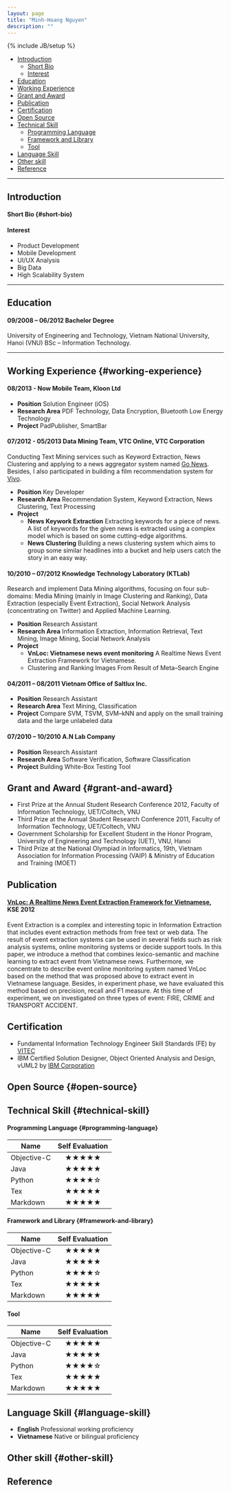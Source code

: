 ```yaml
---
layout: page
title: "Minh-Hoang Nguyen"
description: ""
---
```

{% include JB/setup %}

- [Introduction](#introduction)
	- [Short Bio](#short-bio)
	- [Interest](#interest)
- [Education](#education)
- [Working Experience](#working-experience)
- [Grant and Award](#grant-and-award)
- [Publication](#publication)
- [Certification](#certification)
- [Open Source](#open-source)
- [Technical Skill](#technical-skill)
	- [Programming Language](#programming-language)
	- [Framework and Library](#framework-and-library)
	- [Tool](#tool)
- [Language Skill](#language-skill)
- [Other skill](#other-skill)
- [Reference](#reference)

****
## Introduction
#### Short Bio {#short-bio}

#### Interest
- Product Development 
- Mobile Development
- UI/UX Analysis
- Big Data
- High Scalability System

****
## Education
#### 09/2008 – 06/2012 Bachelor Degree
University of Engineering and Technology, Vietnam National University, Hanoi (VNU) BSc – Information Technology.

****
## Working Experience {#working-experience}

#### 08/2013 - Now Mobile Team, Kloon Ltd
- **Position** Solution Engineer (iOS)
- **Research Area** PDF Technology, Data Encryption, Bluetooth Low Energy Technology
- **Project** PadPublisher, SmartBar

#### 07/2012 - 05/2013 Data Mining Team, VTC Online, VTC Corporation
Conducting Text Mining services such as Keyword Extraction, News Clustering and applying to a news aggregator system named [Go News](http://news.go.vn/). Besides, I also participated in building a film recommendation system for [Vivo](http://vivo.go.vn/).

- **Position** Key Developer
- **Research Area** Recommendation System, Keyword Extraction, News Clustering, Text Processing
- **Project**
	- **News Keywork Extraction** Extracting keywords for a piece of news. A list of keywords for the given news is extracted using a complex model which is based on some cutting-edge algorithms.
	- **News Clustering** Building a news clustering system which aims to group some similar headlines into a bucket and help users catch the story in an easy way.

#### 10/2010 – 07/2012 Knowledge Technology Laboratory (KTLab)
Research and implement Data Mining algorithms, focusing on four sub-domains: Media Mining (mainly in Image Clustering and Ranking), Data Extraction (especially Event Extraction), Social Network Analysis (concentrating on Twitter) and Applied Machine Learning.

- **Position** Research Assistant
- **Research Area** Information Extraction, Information Retrieval, Text Mining, Image Mining, Social Network Analysis
- **Project**
	- **VnLoc: Vietnamese news event monitoring** A Realtime News Event Extraction Framework for Vietnamese.
	- Clustering and Ranking Images From Result of Meta–Search Engine

#### 04/2011 – 08/2011 Vietnam Office of Saltlux Inc.
- **Position** Research Assistant
- **Research Area** Text Mining, Classification 
- **Project** Compare SVM, TSVM, SVM–kNN and apply on the small training data and the large unlabeled data

#### 07/2010 – 10/2010 A.N Lab Company
- **Position** Research Assistant
- **Research Area** Software Verification, Software Classification
- **Project** Building White-Box Testing Tool

## Grant and Award {#grant-and-award}
- First Prize at the Annual Student Research Conference 2012, Faculty of Information Technology, UET/Coltech, VNU
- Third Prize at the Annual Student Research Conference 2011, Faculty of Information Technology, UET/Coltech, VNU
- Government Scholarship for Excellent Student in the Honor Program, University of Engineering and Technology (UET), VNU, Hanoi
- Third Prize at the National Olympiad in Informatics, 19th, Vietnam Association for Information Processing (VAIP) \& Ministry of Education and Training (MOET)

## Publication
#### [VnLoc: A Realtime News Event Extraction Framework for Vietnamese](http://ieeexplore.ieee.org/xpl/abstractAuthors.jsp?tp=&arnumber=6299414), KSE 2012

Event Extraction is a complex and interesting topic in Information Extraction that includes event extraction methods from free text or web data. The result of event extraction systems can be used in several fields such as risk analysis systems, online monitoring systems or decide support tools. In this paper, we introduce a method that combines lexico-semantic and machine learning to extract event from Vietnamese news. Furthermore, we concentrate to describe event online monitoring system named VnLoc based on the method that was proposed above to extract event in Vietnamese language. Besides, in experiment phase, we have evaluated this method based on precision, recall and F1 measure. At this time of experiment, we on investigated on three types of event: FIRE, CRIME and TRANSPORT ACCIDENT.

## Certification
- Fundamental Information Technology Engineer Skill Standards (FE) by [VITEC](www.vitec.org.vn/‎)
- IBM Certified Solution Designer, Object Oriented Analysis and Design, vUML2 by [IBM Corporation](www.ibm.com)

## Open Source {#open-source}



## Technical Skill {#technical-skill}
#### Programming Language {#programming-language}
| Name 	       		| Self Evaluation          | 
| ------------ 		|:-------------:|
| Objective-C 		| 	★★★★★ 		|  						
| Java     			| 	★★★★★ 		|					
| Python			|	★★★★☆ 		|
| Tex 				|	★★★★★ 		| 	
| Markdown			|	★★★★★ 		|


#### Framework and Library {#framework-and-library}
| Name 	       		| Self Evaluation          | 
| ------------ 		|:-------------:|
| Objective-C 		| 	★★★★★ 		|  						
| Java     			| 	★★★★★ 		|					
| Python			|	★★★★☆ 		|
| Tex 				|	★★★★★ 		| 	
| Markdown			|	★★★★★ 		|

#### Tool

| Name 	       		| Self Evaluation          | 
| ------------ 		|:-------------:|
| Objective-C 		| 	★★★★★ 		|  						
| Java     			| 	★★★★★ 		|					
| Python			|	★★★★☆ 		|
| Tex 				|	★★★★★ 		| 	
| Markdown			|	★★★★★ 		|

## Language Skill {#language-skill}
- **English** Professional working proficiency
- **Vietnamese** Native or bilingual proficiency

## Other skill {#other-skill}


## Reference


<!---
****
## Personal Information

**Full Name**                  	MINH–HOANG NGUYEN

**Gender**						Male          		 	

**Nationality** 				Vietnamese 				

**Date of birth** 				23^rd of October, 1990 	

**Marital Status** 				Single 					

**Mobile Phone** 				+84 1689 985 956 			

**Email** 						hoangnm.53@gmail.com 	
-->
